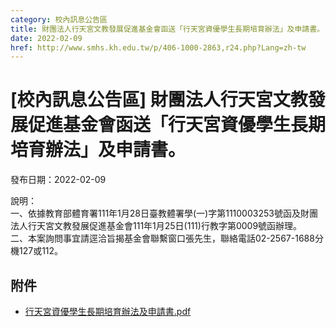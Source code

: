 ```yaml
---
category: 校內訊息公告區
title: 財團法人行天宮文教發展促進基金會函送「行天宮資優學生長期培育辦法」及申請書。
date: 2022-02-09
href: http://www.smhs.kh.edu.tw/p/406-1000-2863,r24.php?Lang=zh-tw
---
```


# [校內訊息公告區] 財團法人行天宮文教發展促進基金會函送「行天宮資優學生長期培育辦法」及申請書。

發布日期：2022-02-09

<div><div></div><div>說明：<br> 一、依據教育部體育署111年1月28日臺教體署學(一)字第1110003253號函及財團法人行天宮文教發展促進基金會111年1月25日(111)行教字第0009號函辦理。<br> 二、本案詢問事宜請逕洽旨揭基金會聯繫窗口張先生，聯絡電話02-2567-1688分機127或112。</div></div>

## 附件

- [行天宮資優學生長期培育辦法及申請書.pdf](https://www.smhs.kh.edu.tw/var/file/0/1000/attach/50/pta_2555_2476518_88994.pdf)
